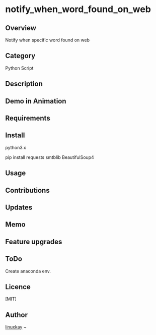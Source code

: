 # notify_when_word_found_on_web

## Overview

Notify when specific word found on web

## Category

Python Script

## Description

## Demo in Animation

## Requirements

## Install

python3.x

pip install requests smtblib BeautifulSoup4

## Usage

## Contributions

## Updates

## Memo

## Feature upgrades

## ToDo

Create anaconda env.

## Licence
[MIT]

## Author

[linuxkay](https://github.com/linuxkay)
~                                        

